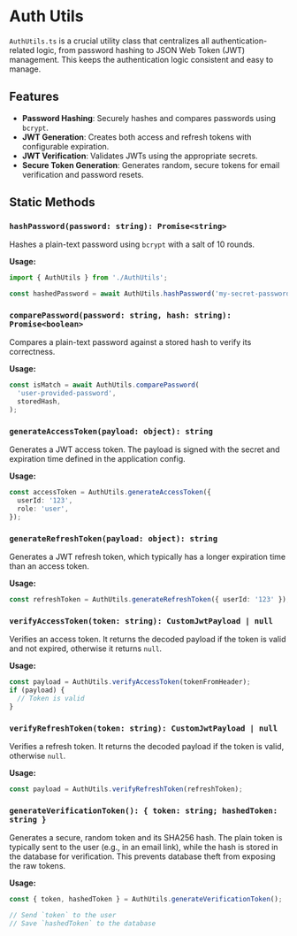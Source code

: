 # Auth Utils

`AuthUtils.ts` is a crucial utility class that centralizes all authentication-related logic, from password hashing to JSON Web Token (JWT) management. This keeps the authentication logic consistent and easy to manage.

## Features

- **Password Hashing**: Securely hashes and compares passwords using `bcrypt`.
- **JWT Generation**: Creates both access and refresh tokens with configurable expiration.
- **JWT Verification**: Validates JWTs using the appropriate secrets.
- **Secure Token Generation**: Generates random, secure tokens for email verification and password resets.

## Static Methods

### `hashPassword(password: string): Promise<string>`

Hashes a plain-text password using `bcrypt` with a salt of 10 rounds.

**Usage:**

```typescript
import { AuthUtils } from './AuthUtils';

const hashedPassword = await AuthUtils.hashPassword('my-secret-password');
```

### `comparePassword(password: string, hash: string): Promise<boolean>`

Compares a plain-text password against a stored hash to verify its correctness.

**Usage:**

```typescript
const isMatch = await AuthUtils.comparePassword(
  'user-provided-password',
  storedHash,
);
```

### `generateAccessToken(payload: object): string`

Generates a JWT access token. The payload is signed with the secret and expiration time defined in the application config.

**Usage:**

```typescript
const accessToken = AuthUtils.generateAccessToken({
  userId: '123',
  role: 'user',
});
```

### `generateRefreshToken(payload: object): string`

Generates a JWT refresh token, which typically has a longer expiration time than an access token.

**Usage:**

```typescript
const refreshToken = AuthUtils.generateRefreshToken({ userId: '123' });
```

### `verifyAccessToken(token: string): CustomJwtPayload | null`

Verifies an access token. It returns the decoded payload if the token is valid and not expired, otherwise it returns `null`.

**Usage:**

```typescript
const payload = AuthUtils.verifyAccessToken(tokenFromHeader);
if (payload) {
  // Token is valid
}
```

### `verifyRefreshToken(token: string): CustomJwtPayload | null`

Verifies a refresh token. It returns the decoded payload if the token is valid, otherwise `null`.

**Usage:**

```typescript
const payload = AuthUtils.verifyRefreshToken(refreshToken);
```

### `generateVerificationToken(): { token: string; hashedToken: string }`

Generates a secure, random token and its SHA256 hash. The plain token is typically sent to the user (e.g., in an email link), while the hash is stored in the database for verification. This prevents database theft from exposing the raw tokens.

**Usage:**

```typescript
const { token, hashedToken } = AuthUtils.generateVerificationToken();

// Send `token` to the user
// Save `hashedToken` to the database
```

